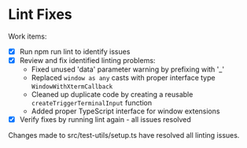 # Lint Fixes

Work items:
- [x] Run npm run lint to identify issues
- [x] Review and fix identified linting problems:
  - Fixed unused 'data' parameter warning by prefixing with '_'
  - Replaced `window as any` casts with proper interface type `WindowWithXtermCallback`
  - Cleaned up duplicate code by creating a reusable `createTriggerTerminalInput` function
  - Added proper TypeScript interface for window extensions
- [x] Verify fixes by running lint again - all issues resolved

Changes made to src/test-utils/setup.ts have resolved all linting issues.
